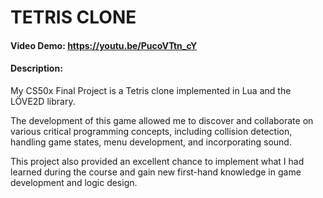 # TETRIS CLONE
#### Video Demo: https://youtu.be/PucoVTtn_cY 
#### Description:
My CS50x Final Project is a Tetris clone implemented in Lua and the LÖVE2D library.

The development of this game allowed me to discover and collaborate on various critical programming concepts, including collision detection, handling game states, menu development, and incorporating sound.

This project also provided an excellent chance to implement what I had learned during the course and gain new first-hand knowledge in game development and logic design.